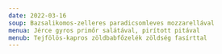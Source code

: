 ```yaml
---
date: 2022-03-16
soup: Bazsalikomos-zelleres paradicsomleves mozzarellával
menua: Jérce gyros primőr salátával, pirított pitával
menub: Tejfölös-kapros zöldbabfőzelék zöldség fasírttal
---
```

